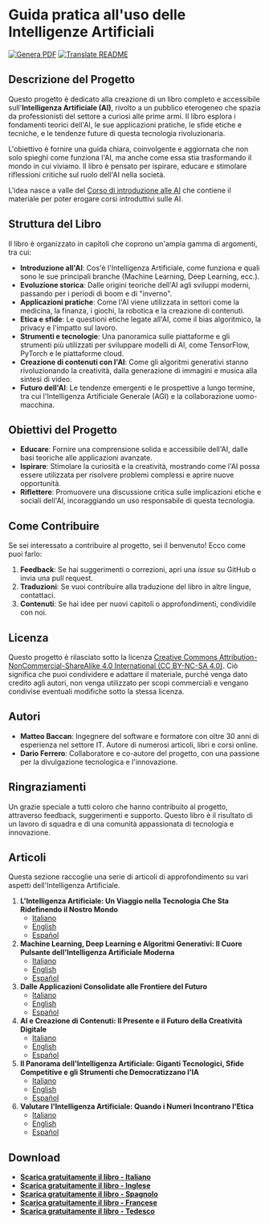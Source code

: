 # Guida pratica all'uso delle Intelligenze Artificiali

[![Genera PDF](https://github.com/matteobaccan/CorsoAIBook/actions/workflows/generatepdf.yml/badge.svg)](https://github.com/matteobaccan/CorsoAIBook/actions/workflows/generatepdf.yml)
[![Translate README](https://github.com/matteobaccan/CorsoAIBook/actions/workflows/translatereadme.yml/badge.svg)](https://github.com/matteobaccan/CorsoAIBook/actions/workflows/translatereadme.yml)

## Descrizione del Progetto

Questo progetto è dedicato alla creazione di un libro completo e accessibile sull'**Intelligenza Artificiale (AI)**, rivolto a un pubblico eterogeneo che spazia da professionisti del settore a curiosi alle prime armi. Il libro esplora i fondamenti teorici dell'AI, le sue applicazioni pratiche, le sfide etiche e tecniche, e le tendenze future di questa tecnologia rivoluzionaria.

L'obiettivo è fornire una guida chiara, coinvolgente e aggiornata che non solo spieghi come funziona l'AI, ma anche come essa stia trasformando il mondo in cui viviamo. Il libro è pensato per ispirare, educare e stimolare riflessioni critiche sul ruolo dell'AI nella società.

L'idea nasce a valle del [Corso di introduzione alle AI](https://github.com/matteobaccan/CorsoAI) che contiene il materiale per poter erogare corsi introduttivi sulle AI.

## Struttura del Libro

Il libro è organizzato in capitoli che coprono un'ampia gamma di argomenti, tra cui:

- **Introduzione all'AI**: Cos'è l'Intelligenza Artificiale, come funziona e quali sono le sue principali branche (Machine Learning, Deep Learning, ecc.).
- **Evoluzione storica**: Dalle origini teoriche dell'AI agli sviluppi moderni, passando per i periodi di boom e di "inverno".
- **Applicazioni pratiche**: Come l'AI viene utilizzata in settori come la medicina, la finanza, i giochi, la robotica e la creazione di contenuti.
- **Etica e sfide**: Le questioni etiche legate all'AI, come il bias algoritmico, la privacy e l'impatto sul lavoro.
- **Strumenti e tecnologie**: Una panoramica sulle piattaforme e gli strumenti più utilizzati per sviluppare modelli di AI, come TensorFlow, PyTorch e le piattaforme cloud.
- **Creazione di contenuti con l'AI**: Come gli algoritmi generativi stanno rivoluzionando la creatività, dalla generazione di immagini e musica alla sintesi di video.
- **Futuro dell'AI**: Le tendenze emergenti e le prospettive a lungo termine, tra cui l'Intelligenza Artificiale Generale (AGI) e la collaborazione uomo-macchina.

## Obiettivi del Progetto

- **Educare**: Fornire una comprensione solida e accessibile dell'AI, dalle basi teoriche alle applicazioni avanzate.
- **Ispirare**: Stimolare la curiosità e la creatività, mostrando come l'AI possa essere utilizzata per risolvere problemi complessi e aprire nuove opportunità.
- **Riflettere**: Promuovere una discussione critica sulle implicazioni etiche e sociali dell'AI, incoraggiando un uso responsabile di questa tecnologia.

## Come Contribuire

Se sei interessato a contribuire al progetto, sei il benvenuto! Ecco come puoi farlo:

1. **Feedback**: Se hai suggerimenti o correzioni, apri una *issue* su GitHub o invia una pull request.
2. **Traduzioni**: Se vuoi contribuire alla traduzione del libro in altre lingue, contattaci.
3. **Contenuti**: Se hai idee per nuovi capitoli o approfondimenti, condividile con noi.

## Licenza

Questo progetto è rilasciato sotto la licenza [Creative Commons Attribution-NonCommercial-ShareAlike 4.0 International (CC BY-NC-SA 4.0)](https://creativecommons.org/licenses/by-nc-sa/4.0/). Ciò significa che puoi condividere e adattare il materiale, purché venga dato credito agli autori, non venga utilizzato per scopi commerciali e vengano condivise eventuali modifiche sotto la stessa licenza.

## Autori

- **Matteo Baccan**: Ingegnere del software e formatore con oltre 30 anni di esperienza nel settore IT. Autore di numerosi articoli, libri e corsi online.
- **Dario Ferrero**: Collaboratore e co-autore del progetto, con una passione per la divulgazione tecnologica e l'innovazione.

## Ringraziamenti

Un grazie speciale a tutti coloro che hanno contribuito al progetto, attraverso feedback, suggerimenti e supporto. Questo libro è il risultato di un lavoro di squadra e di una comunità appassionata di tecnologia e innovazione.

## Articoli

Questa sezione raccoglie una serie di articoli di approfondimento su vari aspetti dell'Intelligenza Artificiale.

1.  **L'Intelligenza Artificiale: Un Viaggio nella Tecnologia Che Sta Ridefinendo il Nostro Mondo**
    -   [Italiano](articoli/01-L'Intelligenza%20Artificiale%20-%20Un%20Viaggio%20nella%20Tecnologia%20Che%20Sta%20Ridefinendo%20il%20Nostro%20Mondo/L'Intelligenza%20Artificiale%20-%20Un%20Viaggio%20nella%20Tecnologia%20Che%20Sta%20Ridefinendo%20il%20Nostro%20Mondo.md)
    -   [English](articoli/01-L'Intelligenza%20Artificiale%20-%20Un%20Viaggio%20nella%20Tecnologia%20Che%20Sta%20Ridefinendo%20il%20Nostro%20Mondo/L'Intelligenza%20Artificiale%20-%20Un%20Viaggio%20nella%20Tecnologia%20Che%20Sta%20Ridefinendo%20il%20Nostro%20Mondo_en.md)
    -   [Español](articoli/01-L'Intelligenza%20Artificiale%20-%20Un%20Viaggio%20nella%20Tecnologia%20Che%20Sta%20Ridefinendo%20il%20Nostro%20Mondo/L'Intelligenza%20Artificiale%20-%20Un%20Viaggio%20nella%20Tecnologia%20Che%20Sta%20Ridefinendo%20il%20Nostro%20Mondo_es.md)
2.  **Machine Learning, Deep Learning e Algoritmi Generativi: Il Cuore Pulsante dell'Intelligenza Artificiale Moderna**
    -   [Italiano](articoli/02-Machine%20Learning%2C%20Deep%20Learning%20e%20Algoritmi%20Generativi%20Il%20Cuore%20Pulsante%20dell'Intelligenza%20Artificiale%20Moderna/Machine%20Learning%2C%20Deep%20Learning%20e%20Algoritmi%20Generativi%20Il%20Cuore%20Pulsante%20dell'Intelligenza%20Artificiale%20Moderna.md)
    -   [English](articoli/02-Machine%20Learning%2C%20Deep%20Learning%20e%20Algoritmi%20Generativi%20Il%20Cuore%20Pulsante%20dell'Intelligenza%20Artificiale%20Moderna/Machine%20Learning%2C%20Deep%20Learning%20e%20Algoritmi%20Generativi%20Il%20Cuore%20Pulsante%20dell'Intelligenza%20Artificiale%20Moderna_en.md)
    -   [Español](articoli/02-Machine%20Learning%2C%20Deep%20Learning%20e%20Algoritmi%20Generativi%20Il%20Cuore%20Pulsante%20dell'Intelligenza%20Artificiale%20Moderna/Machine%20Learning%2C%20Deep%20Learning%20e%20Algoritmi%20Generativi%20Il%20Cuore%20Pulsante%20dell'Intelligenza%20Artificiale%20Moderna_es.md)
3.  **Dalle Applicazioni Consolidate alle Frontiere del Futuro**
    -   [Italiano](articoli/03-Dalle%20Applicazioni%20Consolidate%20alle%20Frontiere%20del%20Futuro/Dalle%20Applicazioni%20Consolidate%20alle%20Frontiere%20del%20Futuro.md)
    -   [English](articoli/03-Dalle%20Applicazioni%20Consolidate%20alle%20Frontiere%20del%20Futuro/Dalle%20Applicazioni%20Consolidate%20alle%20Frontiere%20del%20Futuro_en.md)
    -   [Español](articoli/03-Dalle%20Applicazioni%20Consolidate%20alle%20Frontiere%20del%20Futuro/Dalle%20Applicazioni%20Consolidate%20alle%20Frontiere%20del%20Futuro_es.md)
4.  **AI e Creazione di Contenuti: Il Presente e il Futuro della Creatività Digitale**
    -   [Italiano](articoli/04-AI_Creazione_Contenuti/AI_Creazione_Contenuti.md)
    -   [English](articoli/04-AI_Creazione_Contenuti/AI_Creazione_Contenuti_en.md)
    -   [Español](articoli/04-AI_Creazione_Contenuti/AI_Creazione_Contenuti_es.md)
5.  **Il Panorama dell'Intelligenza Artificiale: Giganti Tecnologici, Sfide Competitive e gli Strumenti che Democratizzano l'IA**
    -   [Italiano](articoli/05-AI%20Aziende%20e%20Servizi/IA_Aziende_e_Servizi%20.md)
    -   [English](articoli/05-AI%20Aziende%20e%20Servizi/IA_Aziende_e_Servizi_en.md)
    -   [Español](articoli/05-AI%20Aziende%20e%20Servizi/IA_Aziende_e_Servizi_es.md)
6.  **Valutare l'Intelligenza Artificiale: Quando i Numeri Incontrano l'Etica**
    -   [Italiano](articoli/06-AI%20Valutazione%20ed%20Etica/AI_Valutazione_ed_etica.md)
    -   [English](articoli/06-AI%20Valutazione%20ed%20Etica/AI_Valutazione_ed_etica_en.md)
    -   [Español](articoli/06-AI%20Valutazione%20ed%20Etica/AI_Valutazione_ed_etica_es.md)

## Download

- __[Scarica gratuitamente il libro - Italiano](https://github.com/matteobaccan/CorsoAIBook/raw/refs/heads/main/book/Corso_AI_Book-it.pdf)__
- __[Scarica gratuitamente il libro - Inglese](https://github.com/matteobaccan/CorsoAIBook/raw/refs/heads/main/book/Corso_AI_Book-en.pdf)__
- __[Scarica gratuitamente il libro - Spagnolo](https://github.com/matteobaccan/CorsoAIBook/raw/refs/heads/main/book/Corso_AI_Book-es.pdf)__
- __[Scarica gratuitamente il libro - Francese](https://github.com/matteobaccan/CorsoAIBook/raw/refs/heads/main/book/Corso_AI_Book-fr.pdf)__
- __[Scarica gratuitamente il libro - Tedesco](https://github.com/matteobaccan/CorsoAIBook/raw/refs/heads/main/book/Corso_AI_Book-de.pdf)__

